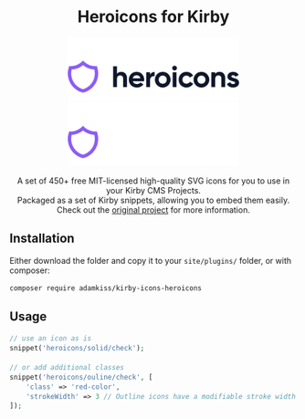 <h1 align="center">Heroicons for Kirby</h1>

<p align="center">
  <a href="https://heroicons.com/#gh-light-mode-only" target="_blank">
    <img src="https://raw.githubusercontent.com/tailwindlabs/heroicons/master/.github/logo-light.svg" alt="Heroicons" width="300">
  </a>
  <a href="https://heroicons.com/#gh-dark-mode-only" target="_blank">
    <img src="https://raw.githubusercontent.com/tailwindlabs/heroicons/master/.github/logo-dark.svg" alt="Heroicons" width="300">
  </a>
</p>

<p align="center">
  A set of 450+ free MIT-licensed high-quality SVG icons for you to use in your Kirby CMS Projects. <br>Packaged as a set of Kirby snippets, allowing you to embed them easily. Check out the <a href="https://github.com/tailwindlabs/heroicons">original project</a> for more information.
<p>

## Installation

Either download the folder and copy it to your `site/plugins/` folder, or with composer:

``` bash
composer require adamkiss/kirby-icons-heroicons
```

## Usage

``` php
// use an icon as is
snippet('heroicons/solid/check');

// or add additional classes
snippet('heroicons/ouline/check', [
    'class' => 'red-color',
    'strokeWidth' => 3 // Outline icons have a modifiable stroke width as well
]);
```
